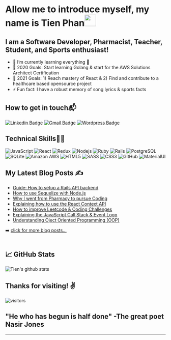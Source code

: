 # Allow me to introduce myself, my name is Tien Phan<img src="https://raw.githubusercontent.com/aemmadi/aemmadi/master/wave.gif" width="36px">

## I am a Software Developer, Pharmacist, Teacher, Student, and Sports enthusiast!

- :book: I’m currently learning everything 🤣
- 🥅 2020 Goals: Start learning Golang & start for the AWS Solutions Architect Certification
- :dart: 2021 Goals: 1) Reach mastery of React & 2) Find and contribute to a healthcare based opensource project
- ⚡ Fun fact: I have a robust memory of song lyrics & sports facts<br />



## How to get in touch📬
[![Linkedin Badge](https://img.shields.io/badge/-Tien_Phan-blue?style=flat-square&logo=Linkedin&logoColor=white&link=https://www.linkedin.com/in/tien-phan-dc/)](https://www.linkedin.com/in/tien-phan-dc/)
[![Gmail Badge](https://img.shields.io/badge/-TienPhan.Dev@gmail.com-c14438?style=flat-square&logo=Gmail&logoColor=white&link=mailto:TienPhan.Dev@gmail.com)](mailto:TienPhan.Dev@gmail.com)
[![Wordpress Badge](https://img.shields.io/badge/Blog-Medicine2Code-blue)](https://medicine2code.com)
<br />

## Technical Skills👨‍💻
![JavaScript](https://img.shields.io/badge/javascript%20-%23323330.svg?&style=for-the-badge&logo=javascript&logoColor=%23F7DF1E)
![React](https://img.shields.io/badge/react%20-%2320232a.svg?&style=for-the-badge&logo=react&logoColor=%2361DAFB)
![Redux](https://img.shields.io/badge/redux%20-%23593d88.svg?&style=for-the-badge&logo=redux&logoColor=white")
![Nodejs](https://img.shields.io/badge/node.js%20-%2343853D.svg?&style=for-the-badge&logo=node.js&logoColor=white)
![Ruby](https://img.shields.io/badge/ruby-%23CC342D.svg?&style=for-the-badge&logo=ruby&logoColor=white)
![Rails](https://img.shields.io/badge/rails%20-%23CC0000.svg?&style=for-the-badge&logo=ruby-on-rails&logoColor=white)
![PostgreSQL](https://img.shields.io/badge/postgres-%23316192.svg?&style=for-the-badge&logo=postgresql&logoColor=white)
![SQLite](https://img.shields.io/badge/sqlite-%2307405e.svg?&style=for-the-badge&logo=sqlite&logoColor=white)
![Amazon AWS](https://img.shields.io/badge/AWS%20-%23FF9900.svg?&style=for-the-badge&logo=amazon-aws&logoColor=white)
![HTML5](https://img.shields.io/badge/html5%20-%23E34F26.svg?&style=for-the-badge&logo=html5&logoColor=white)
![SASS](https://img.shields.io/badge/SASS%20-hotpink.svg?&style=for-the-badge&logo=SASS&logoColor=white)
![CSS3](https://img.shields.io/badge/css3%20-%231572B6.svg?&style=for-the-badge&logo=css3&logoColor=white)
![GitHub](https://img.shields.io/badge/github%20-%23121011.svg?&style=for-the-badge&logo=github&logoColor=white)
![MaterialUI](https://img.shields.io/badge/material%20ui%20-%230081CB.svg?&style=for-the-badge&logo=material-ui&logoColor=white)

## My Latest Blog Posts &#x270d; 

<!-- BLOG-POST-LIST:START -->
- [Guide: How to setup a Rails API backend](https://www.medicine2code.com/guide-how-to-setup-rails-api-as-backend/)
- [How to use Sequelize with Node.js](https://www.medicine2code.com/how-to-use-sequelize-with-node-js/)
- [Why I went from Pharmacy to pursue Coding](https://www.medicine2code.com/why-i-went-from-pharmacy-to-programming/)
- [Explaining how to use the React Context API](https://www.medicine2code.com/introduction-to-the-react-context-api/)
- [How to improve Leetcode & Coding Challenges](https://www.medicine2code.com/leetcode-and-coding-challenges/)
- [Explaining the JavaScript Call Stack & Event Loop](https://www.medicine2code.com/explaining-the-javascript-call-stack-and-callback-queue/)
- [Understanding Oject Oriented Programming (OOP)](https://www.medicine2code.com/understanding-object-oriented-programming-oop/)
<!-- BLOG-POST-LIST:END -->

➡️ [click for more blog posts...](https://medicine2code.com)
<br />
<br />

## &#x1f4c8; GitHub Stats
![Tien's github stats](https://github-readme-stats.vercel.app/api?username=tienphandev&show_icons=true&theme=dracula)

## Thanks for visiting! ✌

![visitors](https://visitor-badge.glitch.me/badge?page_id=tienphandev.visitor-badge)

## "He who has begun is half done" -The great poet Nasir Jones
---
